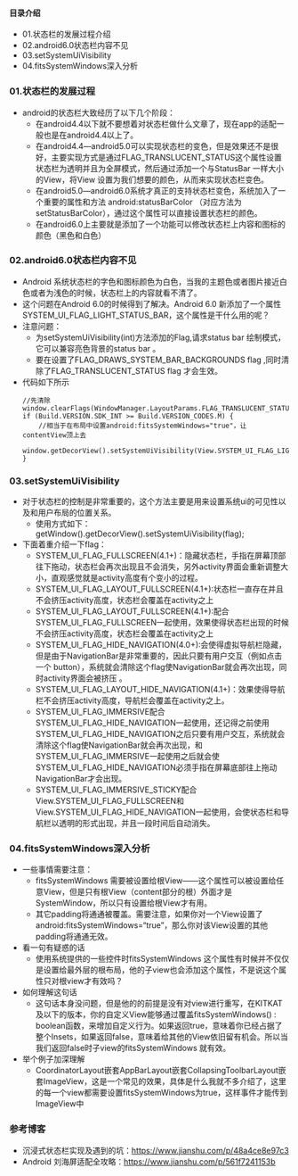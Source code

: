 #### 目录介绍
- 01.状态栏的发展过程介绍
- 02.android6.0状态栏内容不见
- 03.setSystemUiVisibility
- 04.fitsSystemWindows深入分析




### 01.状态栏的发展过程
- android的状态栏大致经历了以下几个阶段：
    - 在android4.4以下就不要想着对状态栏做什么文章了，现在app的适配一般也是在android4.4以上了。
    - 在android4.4—android5.0可以实现状态栏的变色，但是效果还不是很好，主要实现方式是通过FLAG_TRANSLUCENT_STATUS这个属性设置状态栏为透明并且为全屏模式，然后通过添加一个与StatusBar 一样大小的View，将View 设置为我们想要的颜色，从而来实现状态栏变色。
    - 在android5.0—android6.0系统才真正的支持状态栏变色，系统加入了一个重要的属性和方法 android:statusBarColor （对应方法为 setStatusBarColor），通过这个属性可以直接设置状态栏的颜色。
    - 在android6.0上主要就是添加了一个功能可以修改状态栏上内容和图标的颜色（黑色和白色）



### 02.android6.0状态栏内容不见
- Android 系统状态栏的字色和图标颜色为白色，当我的主题色或者图片接近白色或者为浅色的时候，状态栏上的内容就看不清了。 
- 这个问题在Android 6.0的时候得到了解决。Android 6.0 新添加了一个属性SYSTEM_UI_FLAG_LIGHT_STATUS_BAR，这个属性是干什么用的呢？
- 注意问题：
    - 为setSystemUiVisibility(int)方法添加的Flag,请求status bar 绘制模式，它可以兼容亮色背景的status bar 。
    - 要在设置了FLAG_DRAWS_SYSTEM_BAR_BACKGROUNDS flag ,同时清除了FLAG_TRANSLUCENT_STATUS flag 才会生效。
- 代码如下所示
    ```
    //先清除
    window.clearFlags(WindowManager.LayoutParams.FLAG_TRANSLUCENT_STATUS);
    if (Build.VERSION.SDK_INT >= Build.VERSION_CODES.M) {
        //相当于在布局中设置android:fitsSystemWindows="true"，让contentView顶上去
        window.getDecorView().setSystemUiVisibility(View.SYSTEM_UI_FLAG_LIGHT_STATUS_BAR);
    }
    ```



### 03.setSystemUiVisibility
- 对于状态栏的控制是非常重要的，这个方法主要是用来设置系统ui的可见性以及和用户布局的位置关系。
    - 使用方式如下：getWindow().getDecorView().setSystemUiVisibility(flag);
- 下面着重介绍一下flag：
    - SYSTEM_UI_FLAG_FULLSCREEN(4.1+)：隐藏状态栏，手指在屏幕顶部往下拖动，状态栏会再次出现且不会消失，另外activity界面会重新调整大小，直观感觉就是activity高度有个变小的过程。
    - SYSTEM_UI_FLAG_LAYOUT_FULLSCREEN(4.1+):状态栏一直存在并且不会挤压activity高度，状态栏会覆盖在activity之上
    - SYSTEM_UI_FLAG_LAYOUT_FULLSCREEN(4.1+):配合SYSTEM_UI_FLAG_FULLSCREEN一起使用，效果使得状态栏出现的时候不会挤压activity高度，状态栏会覆盖在activity之上
    - SYSTEM_UI_FLAG_HIDE_NAVIGATION(4.0+):会使得虚拟导航栏隐藏，但是由于NavigationBar是非常重要的，因此只要有用户交互（例如点击一个 button），系统就会清除这个flag使NavigationBar就会再次出现，同时activity界面会被挤压 。
    - SYSTEM_UI_FLAG_LAYOUT_HIDE_NAVIGATION(4.1+)：效果使得导航栏不会挤压activity高度，导航栏会覆盖在activity之上。
    - SYSTEM_UI_FLAG_IMMERSIVE配合SYSTEM_UI_FLAG_HIDE_NAVIGATION一起使用，还记得之前使用SYSTEM_UI_FLAG_HIDE_NAVIGATION之后只要有用户交互，系统就会清除这个flag使NavigationBar就会再次出现，和SYSTEM_UI_FLAG_IMMERSIVE一起使用之后就会使SYSTEM_UI_FLAG_HIDE_NAVIGATION必须手指在屏幕底部往上拖动NavigationBar才会出现。
    - SYSTEM_UI_FLAG_IMMERSIVE_STICKY配合View.SYSTEM_UI_FLAG_FULLSCREEN和View.SYSTEM_UI_FLAG_HIDE_NAVIGATION一起使用，会使状态栏和导航栏以透明的形式出现，并且一段时间后自动消失。


### 04.fitsSystemWindows深入分析
- 一些事情需要注意：
    - fitsSystemWindows 需要被设置给根View——这个属性可以被设置给任意View，但是只有根View（content部分的根）外面才是SystemWindow，所以只有设置给根View才有用。
    - 其它padding将通通被覆盖。需要注意，如果你对一个View设置了android:fitsSystemWindows=“true”，那么你对该View设置的其他padding将通通无效。
- 看一句有疑惑的话
    - 使用系统提供的一些控件时fitsSystemWindows 这个属性有时候并不仅仅是设置给最外层的根布局，他的子view也会添加这个属性，不是说这个属性只对根view才有效吗？
- 如何理解这句话
    - 这句话本身没问题，但是他的的前提是没有对view进行重写，在KITKAT及以下的版本，你的自定义View能够通过覆盖fitsSystemWindows() : boolean函数，来增加自定义行为。如果返回true，意味着你已经占据了整个Insets，如果返回false，意味着给其他的View依旧留有机会。所以当我们返回false时子view的fitsSystemWindows 就有效。
- 举个例子加深理解
    - CoordinatorLayout嵌套AppBarLayout嵌套CollapsingToolbarLayout嵌套ImageView，这是一个常见的效果，具体是什么我就不多介绍了，这里的每一个view都需要设置fitsSystemWindows为true，这样事件才能传到 ImageView中




### 参考博客
- 沉浸式状态栏实现及遇到的坑：https://www.jianshu.com/p/48a4ce8e97c3
- Android 刘海屏适配全攻略：https://www.jianshu.com/p/561f7241153b










